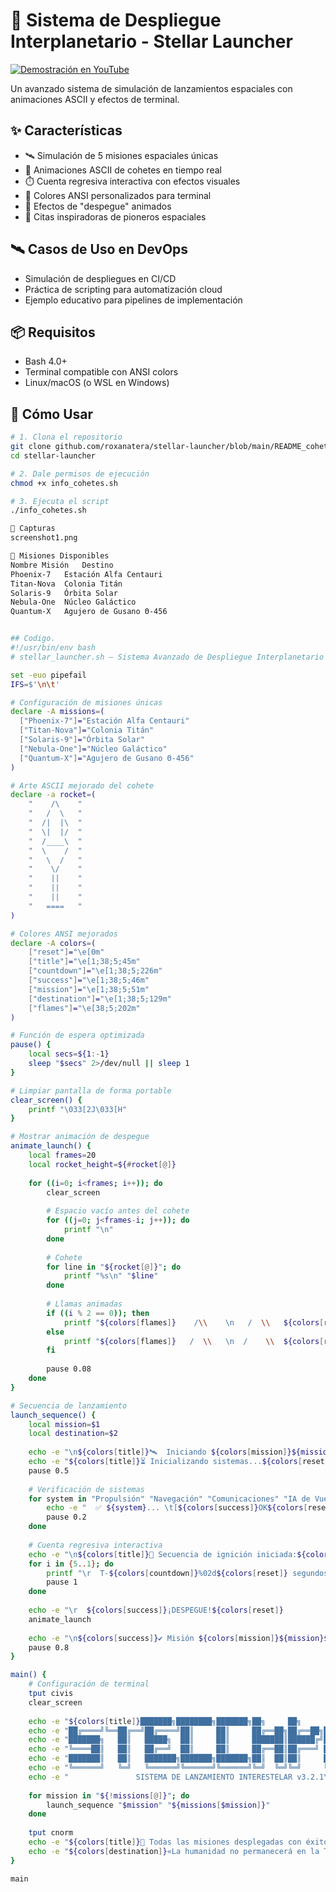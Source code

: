 # 🚀 Sistema de Despliegue Interplanetario - Stellar Launcher

[![Demostración en YouTube](https://img.shields.io/badge/Ver-Demostración-red?style=for-the-badge&logo=youtube)](https://www.youtube.com/watch?v=up2oVOKwpCE&ab_channel=JR-codeKloud)

Un avanzado sistema de simulación de lanzamientos espaciales con animaciones ASCII y efectos de terminal.

## ✨ Características

- 🛰️ Simulación de 5 misiones espaciales únicas
- 🎨 Animaciones ASCII de cohetes en tiempo real
- ⏱️ Cuenta regresiva interactiva con efectos visuales
- 🌈 Colores ANSI personalizados para terminal
- 🚀 Efectos de "despegue" animados
- 📜 Citas inspiradoras de pioneros espaciales

## 🛰️ Casos de Uso en DevOps

- Simulación de despliegues en CI/CD
- Práctica de scripting para automatización cloud
- Ejemplo educativo para pipelines de implementación

## 📦 Requisitos

- Bash 4.0+
- Terminal compatible con ANSI colors
- Linux/macOS (o WSL en Windows)

## 🚀 Cómo Usar

```bash
# 1. Clona el repositorio
git clone github.com/roxanatera/stellar-launcher/blob/main/README_cohetesscript.md
cd stellar-launcher

# 2. Dale permisos de ejecución
chmod +x info_cohetes.sh

# 3. Ejecuta el script
./info_cohetes.sh

📸 Capturas
screenshot1.png

🌌 Misiones Disponibles
Nombre Misión	Destino
Phoenix-7	Estación Alfa Centauri
Titan-Nova	Colonia Titán
Solaris-9	Órbita Solar
Nebula-One	Núcleo Galáctico
Quantum-X	Agujero de Gusano Θ-456


## Codigo.
#!/usr/bin/env bash
# stellar_launcher.sh — Sistema Avanzado de Despliegue Interplanetario

set -euo pipefail
IFS=$'\n\t'

# Configuración de misiones únicas
declare -A missions=(
  ["Phoenix-7"]="Estación Alfa Centauri"
  ["Titan-Nova"]="Colonia Titán"
  ["Solaris-9"]="Órbita Solar"
  ["Nebula-One"]="Núcleo Galáctico"
  ["Quantum-X"]="Agujero de Gusano Θ-456"
)

# Arte ASCII mejorado del cohete
declare -a rocket=(
    "    /\    "
    "   /  \   "
    "  /|  |\  "
    "  \|  |/  "
    "  /____\  "
    "  \    /  "
    "   \  /   "
    "    \/    "
    "    ||    "
    "    ||    "
    "    ||    "
    "   ====   "
)

# Colores ANSI mejorados
declare -A colors=(
    ["reset"]="\e[0m"
    ["title"]="\e[1;38;5;45m"
    ["countdown"]="\e[1;38;5;226m"
    ["success"]="\e[1;38;5;46m"
    ["mission"]="\e[1;38;5;51m"
    ["destination"]="\e[1;38;5;129m"
    ["flames"]="\e[38;5;202m"
)

# Función de espera optimizada
pause() {
    local secs=${1:-1}
    sleep "$secs" 2>/dev/null || sleep 1
}

# Limpiar pantalla de forma portable
clear_screen() {
    printf "\033[2J\033[H"
}

# Mostrar animación de despegue
animate_launch() {
    local frames=20
    local rocket_height=${#rocket[@]}
    
    for ((i=0; i<frames; i++)); do
        clear_screen
        
        # Espacio vacío antes del cohete
        for ((j=0; j<frames-i; j++)); do
            printf "\n"
        done
        
        # Cohete
        for line in "${rocket[@]}"; do
            printf "%s\n" "$line"
        done
        
        # Llamas animadas
        if ((i % 2 == 0)); then
            printf "${colors[flames]}    /\\    \n   /  \\   ${colors[reset]}\n"
        else
            printf "${colors[flames]}   /  \\   \n  /    \\  ${colors[reset]}\n"
        fi
        
        pause 0.08
    done
}

# Secuencia de lanzamiento
launch_sequence() {
    local mission=$1
    local destination=$2
    
    echo -e "\n${colors[title]}🛰  Iniciando ${colors[mission]}${mission}${colors[title]} hacia ${colors[destination]}${destination}${colors[reset]}"
    echo -e "${colors[title]}⏳ Inicializando sistemas...${colors[reset]}"
    pause 0.5
    
    # Verificación de sistemas
    for system in "Propulsión" "Navegación" "Comunicaciones" "IA de Vuelo"; do
        echo -e "  ✅ ${system}... \t[${colors[success]}OK${colors[reset]}]"
        pause 0.2
    done
    
    # Cuenta regresiva interactiva
    echo -e "\n${colors[title]}🚀 Secuencia de ignición iniciada:${colors[reset]}"
    for i in {5..1}; do
        printf "\r  T-${colors[countdown]}%02d${colors[reset]} segundos | Preparando motores..." "$i"
        pause 1
    done
    
    echo -e "\r  ${colors[success]}¡DESPEGUE!${colors[reset]}                          "
    animate_launch
    
    echo -e "\n${colors[success]}✔ Misión ${colors[mission]}${mission}${colors[success]} en curso hacia ${colors[destination]}${destination}${colors[reset]}\n"
    pause 0.8
}

main() {
    # Configuración de terminal
    tput civis
    clear_screen
    
    echo -e "${colors[title]}███████╗████████╗███████╗██╗     ██╗      █████╗ ██████╗ ███████╗██████╗ "
    echo -e "██╔════╝╚══██╔══╝██╔════╝██║     ██║     ██╔══██╗██╔══██╗██╔════╝██╔══██╗"
    echo -e "███████╗   ██║   █████╗  ██║     ██║     ███████║██████╔╝█████╗  ██████╔╝"
    echo -e "╚════██║   ██║   ██╔══╝  ██║     ██║     ██╔══██║██╔═══╝ ██╔══╝  ██╔══██╗"
    echo -e "███████║   ██║   ███████╗███████╗███████╗██║  ██║██║     ███████╗██║  ██║"
    echo -e "╚══════╝   ╚═╝   ╚══════╝╚══════╝╚══════╝╚═╝  ╚═╝╚═╝     ╚══════╝╚═╝  ╚═╝${colors[reset]}"
    echo -e "               SISTEMA DE LANZAMIENTO INTERESTELAR v3.2.1\n"
    
    for mission in "${!missions[@]}"; do
        launch_sequence "$mission" "${missions[$mission]}"
    done
    
    tput cnorm
    echo -e "${colors[title]}🎯 Todas las misiones desplegadas con éxito. ¡El futuro es ahora! 🌌${colors[reset]}"
    echo -e "${colors[destination]}«La humanidad no permanecerá en la Tierra para siempre» — Konstantin Tsiolkovsky${colors[reset]}\n"
}

main
